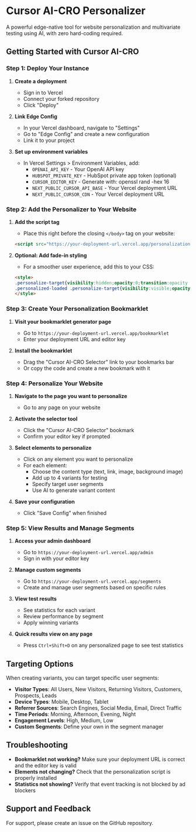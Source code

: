 # Cursor AI-CRO Personalizer

A powerful edge-native tool for website personalization and multivariate testing using AI, with zero hard-coding required.

## Getting Started with Cursor AI-CRO

### Step 1: Deploy Your Instance

1. **Create a deployment**
   - Sign in to Vercel
   - Connect your forked repository
   - Click "Deploy"

2. **Link Edge Config**
   - In your Vercel dashboard, navigate to "Settings"
   - Go to "Edge Config" and create a new configuration
   - Link it to your project

3. **Set up environment variables**
   - In Vercel Settings > Environment Variables, add:
     - `OPENAI_API_KEY` - Your OpenAI API key
     - `HUBSPOT_PRIVATE_KEY` - HubSpot private app token (optional)
     - `CURSOR_EDITOR_KEY` - Generate with: openssl rand -hex 16
     - `NEXT_PUBLIC_CURSOR_API_BASE` - Your Vercel deployment URL
     - `NEXT_PUBLIC_CURSOR_CDN` - Your Vercel deployment URL

### Step 2: Add the Personalizer to Your Website

1. **Add the script tag**
   - Place this right before the closing `</body>` tag on your website:
   ```html
   <script src="https://your-deployment-url.vercel.app/personalization-loader.js" data-cursor-workspace="YOUR_WORKSPACE_ID"></script>
   ```

2. **Optional: Add fade-in styling**
   - For a smoother user experience, add this to your CSS:
   ```html
   <style>
   .personalize-target{visibility:hidden;opacity:0;transition:opacity .3s}
   .personalized-loaded .personalize-target{visibility:visible;opacity:1}
   </style>
   ```

### Step 3: Create Your Personalization Bookmarklet

1. **Visit your bookmarklet generator page**
   - Go to `https://your-deployment-url.vercel.app/bookmarklet` 
   - Enter your deployment URL and editor key

2. **Install the bookmarklet**
   - Drag the "Cursor AI-CRO Selector" link to your bookmarks bar
   - Or copy the code and create a new bookmark with it

### Step 4: Personalize Your Website

1. **Navigate to the page you want to personalize**
   - Go to any page on your website

2. **Activate the selector tool**
   - Click the "Cursor AI-CRO Selector" bookmark
   - Confirm your editor key if prompted

3. **Select elements to personalize**
   - Click on any element you want to personalize
   - For each element:
     - Choose the content type (text, link, image, background image)
     - Add up to 4 variants for testing
     - Specify target user segments
     - Use AI to generate variant content

4. **Save your configuration**
   - Click "Save Config" when finished

### Step 5: View Results and Manage Segments

1. **Access your admin dashboard**
   - Go to `https://your-deployment-url.vercel.app/admin`
   - Sign in with your editor key

2. **Manage custom segments**
   - Go to `https://your-deployment-url.vercel.app/segments`
   - Create and manage user segments based on specific rules

3. **View test results**
   - See statistics for each variant
   - Review performance by segment
   - Apply winning variants

4. **Quick results view on any page**
   - Press `Ctrl+Shift+D` on any personalized page to see test statistics

## Targeting Options

When creating variants, you can target specific user segments:

- **Visitor Types**: All Users, New Visitors, Returning Visitors, Customers, Prospects, Leads
- **Device Types**: Mobile, Desktop, Tablet
- **Referrer Sources**: Search Engines, Social Media, Email, Direct Traffic
- **Time Periods**: Morning, Afternoon, Evening, Night
- **Engagement Levels**: High, Medium, Low
- **Custom Segments**: Define your own in the segment manager

## Troubleshooting

- **Bookmarklet not working?** Make sure your deployment URL is correct and the editor key is valid
- **Elements not changing?** Check that the personalization script is properly installed
- **Statistics not showing?** Verify that event tracking is not blocked by ad blockers

## Support and Feedback

For support, please create an issue on the GitHub repository.
